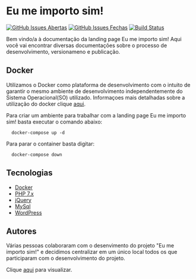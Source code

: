 # Eu me importo sim!

[![GitHub Issues Abertas](https://img.shields.io/github/issues/sara-nossa-terra/eumeimportosim.svg?maxAge=2592000)]() 
[![GitHub Issues Fechas](https://img.shields.io/github/issues-closed-raw/sara-nossa-terra/eumeimportosim.svg?maxAge=2592000)]()
[![Build Status](https://travis-ci.org/sara-nossa-terra/eumeimportosim.svg?branch=master)](https://travis-ci.org/sara-nossa-terra/eumeimportosim)

Bem vindo/a à documentação da landing page Eu me importo sim! Aqui você vai encontrar diversas documentações sobre o processo de desenvolvimento, versionameno e publicação.

## Docker
Utilizamos o Docker como plataforma de desenvolvimento com o intuito de garantir o mesmo ambiente de desenvolvimento 
independentemente do Sistema Operacional(SO) utilizado. Informaçoes mais detalhadas sobre a utilização do docker clique
[aqui](doc/Guia_utilizacao_docker.md).

Para criar um ambiente para trabalhar com a landing page Eu me importo sim! basta executar o comando abaixo:
```
  docker-compose up -d
```

Para parar o container basta digitar:
```
  docker-compose down
```


## Tecnologias
* [Docker](https://www.docker.com/)
* [PHP 7.x](http://php.net/)
* [jQuery](https://jquery.com/)
* [MySql](https://www.oracle.com/database/technologies/mysql.html)
* [WordPress](https://wordpress.org/about/)

## Autores
Várias pessoas colaboraram com o desenvimento do projeto "Eu me importo sim!" e decidimos centralizar em um único local todos os que participaram com o desenvolvimento do projeto.
  
Clique [aqui](https://github.com/sara-nossa-terra/eumeimportosim/graphs/contributors) para visualizar.
